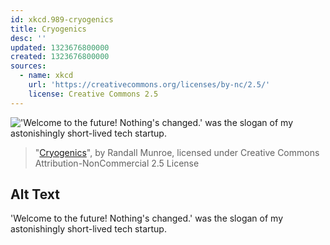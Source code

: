 ```yaml
---
id: xkcd.989-cryogenics
title: Cryogenics
desc: ''
updated: 1323676800000
created: 1323676800000
sources:
  - name: xkcd
    url: 'https://creativecommons.org/licenses/by-nc/2.5/'
    license: Creative Commons 2.5
---
```

!['Welcome to the future! Nothing's changed.' was the slogan of my astonishingly short-lived tech startup.](https://imgs.xkcd.com/comics/cryogenics.png)
> "[Cryogenics](https://xkcd.com/989/)", by Randall Munroe, licensed under Creative Commons Attribution-NonCommercial 2.5 License

## Alt Text
'Welcome to the future! Nothing's changed.' was the slogan of my astonishingly short-lived tech startup.
